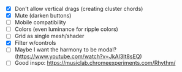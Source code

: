 - [X] Don't allow vertical drags (creating cluster chords)
- [X] Mute (darken buttons)
- [ ] Mobile compatibility
- [ ] Colors (even luminance for ripple colors)
- [ ] Grid as single mesh/shader
- [X] Filter w/controls
- [ ] Maybe I want the harmony to be modal? (https://www.youtube.com/watch?v=JkAl3It8sEQ)
- [ ] Good inspo: https://musiclab.chromeexperiments.com/Rhythm/
